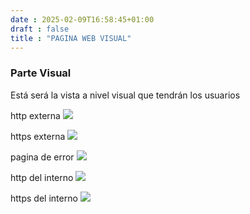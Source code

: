 ```yaml
---
date : 2025-02-09T16:58:45+01:00
draft : false
title : "PAGINA WEB VISUAL"
---
```


### Parte Visual

Está será la vista a nivel visual que tendrán los usuarios 

 http externa
![](https://roman403.github.io/ProyectoAlpha-Final/1.jpeg)

 https externa
![](https://roman403.github.io/ProyectoAlpha-Final/2.jpeg)

 pagina de error
![](https://roman403.github.io/ProyectoAlpha-Final/3.jpeg)

http del interno
![](https://roman403.github.io/ProyectoAlpha-Final/4.jpeg)

https del interno
![](https://roman403.github.io/ProyectoAlpha-Final/6.jpeg)